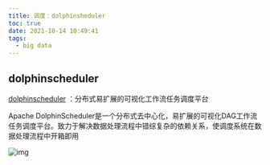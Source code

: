 ```yaml
---
title: 调度：dolphinsheduler
toc: true
date: 2021-10-14 10:49:41
tags:
  - big data
---
```


## dolphinscheduler

[dolphinscheduler](https://dolphinscheduler.apache.org/zh-cn/index.html) ：分布式易扩展的可视化工作流任务调度平台

Apache DolphinScheduler是一个分布式去中心化，易扩展的可视化DAG工作流任务调度平台。致力于解决数据处理流程中错综复杂的依赖关系，使调度系统在数据处理流程中开箱即用

![img](https://dolphinscheduler.apache.org/img/archdiagram_zh.svg)
